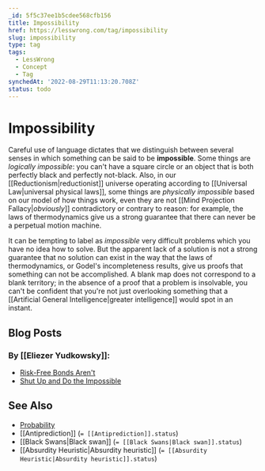 ```yaml
---
_id: 5f5c37ee1b5cdee568cfb156
title: Impossibility
href: https://lesswrong.com/tag/impossibility
slug: impossibility
type: tag
tags:
  - LessWrong
  - Concept
  - Tag
synchedAt: '2022-08-29T11:13:20.708Z'
status: todo
---
```


# Impossibility

Careful use of language dictates that we distinguish between several senses in which something can be said to be **impossible**. Some things are *logically impossible*: you can't have a square circle or an object that is both perfectly black and perfectly not-black. Also, in our [[Reductionism|reductionist]] universe operating according to [[Universal Law|universal physical laws]], some things are *physically impossible* based on our model of how things work, even they are not [[Mind Projection Fallacy|_obviously_]] contradictory or contrary to reason: for example, the laws of thermodynamics give us a strong guarantee that there can never be a perpetual motion machine.

It can be tempting to label as *impossible* very difficult problems which you have no idea how to solve. But the apparent lack of a solution is not a strong guarantee that no solution can exist in the way that the laws of thermodynamics, or Godel's incompleteness results, give us proofs that something can not be accomplished. A blank map does not correspond to a blank territory; in the absence of a proof that a problem is insolvable, you can't be confident that you're not just overlooking something that a [[Artificial General Intelligence|greater intelligence]] would spot in an instant.

## Blog Posts

### By [[Eliezer Yudkowsky]]:

- [Risk-Free Bonds Aren't](http://lesswrong.com/lw/hy/riskfree_bonds_arent/)
- [Shut Up and Do the Impossible](http://lesswrong.com/lw/up/shut_up_and_do_the_impossible/)

## See Also

- [Probability](https://wiki.lesswrong.com/wiki/Probability)
- [[Antiprediction]] (`= [[Antiprediction]].status`)
- [[Black Swans|Black swan]] (`= [[Black Swans|Black swan]].status`)
- [[Absurdity Heuristic|Absurdity heuristic]] (`= [[Absurdity Heuristic|Absurdity heuristic]].status`)
